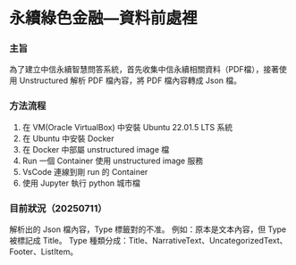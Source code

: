 # 永續綠色金融—資料前處裡
### 主旨
為了建立中信永續智慧問答系統，首先收集中信永續相關資料（PDF檔），接著使用 Unstructured 解析 PDF 檔內容，將 PDF 檔內容轉成 Json 檔。

### 方法流程
1. 在 VM(Oracle VirtualBox) 中安裝 Ubuntu 22.01.5 LTS 系統
2. 在 Ubuntu 中安裝 Docker
3. 在 Docker 中部屬 unstructured image 檔
4. Run 一個 Container 使用 unstructured image 服務
5. VsCode 連線到剛 run 的 Container
6. 使用 Jupyter 執行 python 城市檔

### 目前狀況（20250711）
解析出的 Json 檔內容，Type 標籤對的不准。
例如：原本是文本內容，但 Type 被標記成 Title。
Type 種類分成：Title、NarrativeText、UncategorizedText、Footer、ListItem。
